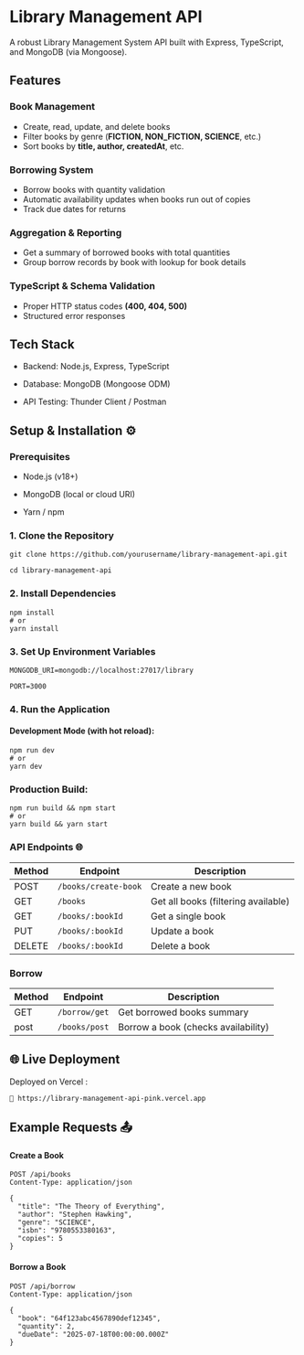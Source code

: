 # Library Management API 


A robust Library Management System API built with Express, TypeScript, and MongoDB (via Mongoose).

## Features
### Book Management


- Create, read, update, and delete books
- Filter books by genre (**FICTION, NON_FICTION, SCIENCE**, etc.)
- Sort books by **title, author, createdAt**, etc.


### Borrowing System

- Borrow books with quantity validation
- Automatic availability updates when books run out of copies
- Track due dates for returns
### Aggregation & Reporting
- Get a summary of borrowed books with total quantities
- Group borrow records by book with lookup for book details
### TypeScript & Schema Validation
- Proper HTTP status codes **(400, 404, 500)**
- Structured error responses
## Tech Stack 
- Backend: Node.js, Express, TypeScript

- Database: MongoDB (Mongoose ODM)

- API Testing: Thunder Client / Postman

## Setup & Installation ⚙️
### Prerequisites
- Node.js (v18+)

- MongoDB (local or cloud URI)

- Yarn / npm
### 1. Clone the Repository
```
git clone https://github.com/yourusername/library-management-api.git

cd library-management-api
```
### 2. Install Dependencies
```
npm install
# or
yarn install

```
### 3. Set Up Environment Variables
```
MONGODB_URI=mongodb://localhost:27017/library

PORT=3000
```
### 4. Run the Application
 #### Development Mode (with hot reload):
```
npm run dev
# or
yarn dev

```
### Production Build:
```
npm run build && npm start
# or
yarn build && yarn start

```
### API Endpoints 🌐

| Method | Endpoint           | Description                          |
|--------|--------------------|--------------------------------------|
| POST   | `/books/create-book`       | Create a new book                    |
| GET    | `/books`       | Get all books (filtering available)  |
| GET    | `/books/:bookId`   | Get a single book                    |
| PUT    | `/books/:bookId`   | Update a book                        |
| DELETE | `/books/:bookId`   | Delete a book                        |

### Borrow

| Method | Endpoint           | Description                          |
|--------|--------------------|--------------------------------------|                      
| GET    | `/borrow/get`      | Get borrowed books summary           |
| post | `/books/post`   | Borrow a book (checks availability)                      |

## 🌐 Live Deployment
Deployed on Vercel : 

```
🔗 https://library-management-api-pink.vercel.app
```

## Example Requests 📤
#### Create a Book 
```
POST /api/books
Content-Type: application/json

{
  "title": "The Theory of Everything",
  "author": "Stephen Hawking",
  "genre": "SCIENCE",
  "isbn": "9780553380163",
  "copies": 5
}

```
#### Borrow a Book
```
POST /api/borrow
Content-Type: application/json

{
  "book": "64f123abc4567890def12345",
  "quantity": 2,
  "dueDate": "2025-07-18T00:00:00.000Z"
}

```



